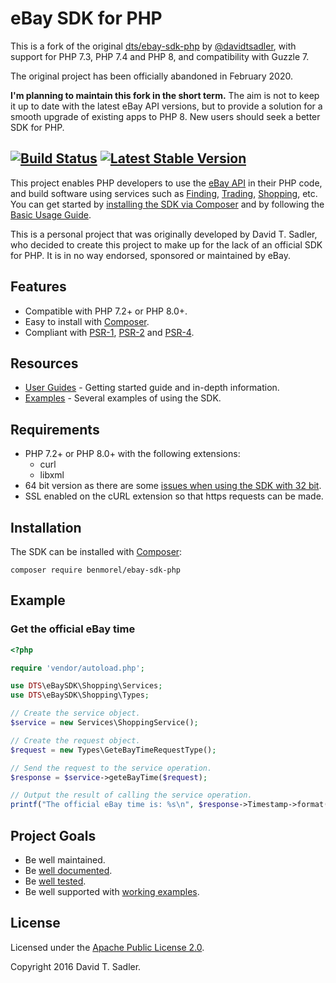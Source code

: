# eBay SDK for PHP

This is a fork of the original [dts/ebay-sdk-php](https://github.com/davidtsadler/ebay-sdk-php) by [@davidtsadler](https://github.com/davidtsadler), with support for PHP 7.3, PHP 7.4 and PHP 8, and compatibility with Guzzle 7.

The original project has been officially abandoned in February 2020.

**I'm planning to maintain this fork in the short term.** The aim is not to keep it up to date with the latest eBay API versions,
but to provide a solution for a smooth upgrade of existing apps to PHP 8. New users should seek a better SDK for PHP.

[![Build Status](https://travis-ci.com/BenMorel/ebay-sdk-php.svg?branch=master)](https://travis-ci.com/BenMorel/ebay-sdk-php)
[![Latest Stable Version](https://poser.pugx.org/benmorel/ebay-sdk-php/v/stable)](https://packagist.org/packages/benmorel/ebay-sdk-php)
---

This project enables PHP developers to use the [eBay API](https://go.developer.ebay.com/api-documentation) in their PHP code, and build software using services such as [Finding](http://developer.ebay.com/Devzone/finding/Concepts/FindingAPIGuide.html), [Trading](http://developer.ebay.com/DevZone/guides/ebayfeatures/index.html), [Shopping](http://developer.ebay.com/Devzone/shopping/docs/Concepts/ShoppingAPIGuide.html), etc. You can get started by [installing the SDK via Composer](http://devbay.net/sdk/guides/getting-started/installation.html) and by following the [Basic Usage Guide](http://devbay.net/sdk/guides/getting-started/basic-usage.html).

This is a personal project that was originally developed by David T. Sadler, who decided to create this project to make up for the lack of an official SDK for PHP. It is in no way endorsed, sponsored or maintained by eBay.

## Features

  - Compatible with PHP 7.2+ or PHP 8.0+.
  - Easy to install with [Composer](http://getcomposer.org/).
  - Compliant with [PSR-1](http://www.php-fig.org/psr/psr-1/), [PSR-2](http://www.php-fig.org/psr/psr-2/) and [PSR-4](http://www.php-fig.org/psr/psr-4/).

## Resources

  - [User Guides](http://devbay.net/sdk/guides/) - Getting started guide and in-depth information.
  - [Examples](https://github.com/davidtsadler/ebay-sdk-examples) - Several examples of using the SDK.

## Requirements

  - PHP 7.2+ or PHP 8.0+ with the following extensions:
      - curl
      - libxml
  - 64 bit version as there are some [issues when using the SDK with 32 bit](http://devbay.net/sdk/guides/getting-started/requirements.html#using-the-sdk-with-32-bit-systems).
  - SSL enabled on the cURL extension so that https requests can be made.

## Installation

The SDK can be installed with [Composer](http://getcomposer.org/):

```
composer require benmorel/ebay-sdk-php
```

## Example

### Get the official eBay time

```php
<?php

require 'vendor/autoload.php';

use DTS\eBaySDK\Shopping\Services;
use DTS\eBaySDK\Shopping\Types;

// Create the service object.
$service = new Services\ShoppingService();

// Create the request object.
$request = new Types\GeteBayTimeRequestType();

// Send the request to the service operation.
$response = $service->geteBayTime($request);

// Output the result of calling the service operation.
printf("The official eBay time is: %s\n", $response->Timestamp->format('H:i (\G\M\T) \o\n l jS Y'));
```

## Project Goals

  - Be well maintained.
  - Be [well documented](http://devbay.net/sdk/guides/).
  - Be [well tested](https://github.com/BenMorel/ebay-sdk-php/tree/master/test).
  - Be well supported with [working examples](https://github.com/davidtsadler/ebay-sdk-examples).

## License

Licensed under the [Apache Public License 2.0](http://www.apache.org/licenses/LICENSE-2.0.html).

Copyright 2016 David T. Sadler.
